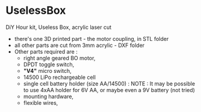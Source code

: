 # UselessBox
DiY Hour kit, Useless Box, acrylic laser cut

- there's one 3D printed part - the motor coupling, in STL folder
- all other parts are cut from 3mm acrylic - DXF folder
- Other parts required are : 
  - right angle geared BO motor,
  - DPDT toggle switch,
  - **"V4"** micro switch,
  - 14500 LiPo rechargeable cell
  - single cell battery holder (size AA/14500) : NOTE : It may be possible to use 4xAA holder for 6V AA, or maybe even a 9V battery (not tried)
  - mounting hardware,
  - flexible wires, 
